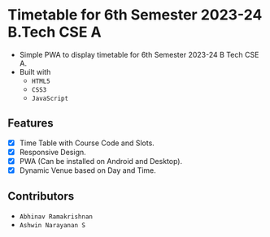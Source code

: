# Timetable for 6th Semester 2023-24 B.Tech CSE A

- Simple PWA to display timetable for 6th Semester 2023-24 B Tech CSE A.
- Built with
    - `HTML5`
    - `CSS3`
    - `JavaScript`

## Features

- [x] Time Table with Course Code and Slots.
- [x] Responsive Design.
- [x] PWA (Can be installed on Android and Desktop).
- [x] Dynamic Venue based on Day and Time.

## Contributors

- `Abhinav Ramakrishnan`
- `Ashwin Narayanan S`
